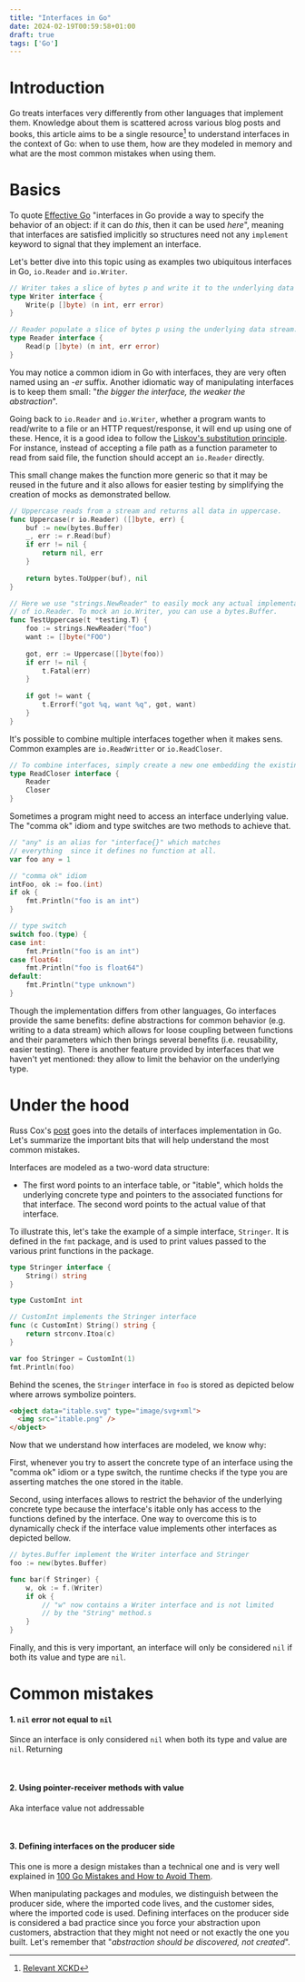```yaml
---
title: "Interfaces in Go"
date: 2024-02-19T00:59:58+01:00
draft: true
tags: ['Go']
---
```

# Introduction 

<!--start-summary-->
Go treats interfaces very differently from other languages that implement them. Knowledge about them is scattered across various blog posts and books, this article aims to be a single resource[^1] to understand interfaces in the context of Go: when to use them, how are they modeled in memory and what are the most common mistakes when using them.

# Basics

To quote [Effective Go](https://go.dev/doc/effective_go#interfaces_and_types) "interfaces in Go provide a way to specify the behavior of an object: if it can do *this*, then it can be used *here*", meaning that interfaces are satisfied implicitly so structures need not any `implement` keyword to signal that they implement an interface.

Let's better dive into this topic using as examples two ubiquitous interfaces in Go, `io.Reader` and `io.Writer`.

```go
// Writer takes a slice of bytes p and write it to the underlying data stream.
type Writer interface {
	Write(p []byte) (n int, err error)
}

// Reader populate a slice of bytes p using the underlying data stream.
type Reader interface {
	Read(p []byte) (n int, err error)
}
```

You may notice a common idiom in Go with interfaces, they are very often named using an *-er* suffix. Another idiomatic way of manipulating interfaces is to keep them small: "*the bigger the interface, the weaker the abstraction*".

Going back to `io.Reader` and `io.Writer`, whether a program wants to read/write to a file or an HTTP request/response, it will end up using one of these. Hence, it is a good idea to follow the [Liskov's substitution principle](https://en.wikipedia.org/wiki/Liskov_substitution_principle). For instance, instead of accepting a file path as a function parameter to read from said file, the function should accept an `io.Reader` directly.

This small change makes the function more generic so that it may be reused in the future and it also allows for easier testing by simplifying the creation of mocks as demonstrated bellow.

```go
// Uppercase reads from a stream and returns all data in uppercase.
func Uppercase(r io.Reader) ([]byte, err) {
    buf := new(bytes.Buffer)
    _, err := r.Read(buf)
    if err != nil {
        return nil, err
    }
    
    return bytes.ToUpper(buf), nil
}

// Here we use "strings.NewReader" to easily mock any actual implementation
// of io.Reader. To mock an io.Writer, you can use a bytes.Buffer.
func TestUppercase(t *testing.T) {
    foo := strings.NewReader("foo")
    want := []byte("FOO")
    
    got, err := Uppercase([]byte(foo))
    if err != nil {
        t.Fatal(err)
    }
    
    if got != want {
        t.Errorf("got %q, want %q", got, want)
    }
}
```

It's possible to combine multiple interfaces together when it makes sens. Common examples are `io.ReadWritter` or `io.ReadCloser`.

```go
// To combine interfaces, simply create a new one embedding the existing ones.
type ReadCloser interface {
	Reader
	Closer
}
```

Sometimes a program might need to access an interface underlying value. The "comma ok" idiom and type switches are two methods to achieve that.

```go
// "any" is an alias for "interface{}" which matches 
// everything  since it defines no function at all.
var foo any = 1

// "comma ok" idiom
intFoo, ok := foo.(int)
if ok {
    fmt.Println("foo is an int")
}

// type switch
switch foo.(type) {
case int:
    fmt.Println("foo is an int")
case float64:
    fmt.Println("foo is float64")
default:
    fmt.Println("type unknown")
}
```

Though the implementation differs from other languages, Go interfaces provide the same benefits: define abstractions for common behavior (e.g. writing to a data stream) which allows for loose coupling between functions and their parameters which then brings several benefits (i.e. reusability, easier testing). There is another feature provided by interfaces that we haven't yet mentioned: they allow to limit the behavior on the underlying type.



# Under the hood

Russ Cox's [post](https://research.swtch.com/interfaces) goes into the details of interfaces implementation in Go. Let's summarize the important bits that will help understand the most common mistakes.

Interfaces are modeled as a two-word data structure:

- The first word points to an interface table, or "itable", which holds the underlying concrete type and pointers to the associated functions for that interface. The second word points to the actual value of that interface.

To illustrate this, let's take the example of a simple interface, `Stringer`. It is defined in the `fmt` package, and is used to print values passed to the various print functions in the package.

```go
type Stringer interface {
	String() string
}

type CustomInt int

// CustomInt implements the Stringer interface
func (c CustomInt) String() string {
    return strconv.Itoa(c)
}

var foo Stringer = CustomInt(1)
fmt.Println(foo)
```

Behind the scenes, the `Stringer` interface in `foo` is stored as depicted below where arrows symbolize pointers.

```html
<object data="itable.svg" type="image/svg+xml">
  <img src="itable.png" />
</object>
```

Now that we understand how interfaces are modeled, we know why:

First, whenever you try to assert the concrete type of an interface using the "comma ok" idiom or a type switch, the runtime checks if the type you are asserting matches the one stored in the itable.

Second, using interfaces allows to restrict the behavior of the underlying concrete type because the interface's itable only has access to the functions defined by the interface. One way to overcome this is to dynamically check if the interface value implements other interfaces as depicted bellow.

```go
// bytes.Buffer implement the Writer interface and Stringer
foo := new(bytes.Buffer)

func bar(f Stringer) {
    w, ok := f.(Writer)
    if ok {
        // "w" now contains a Writer interface and is not limited
        // by the "String" method.s
    }
}
```

Finally, and this is very important, an interface will only be considered `nil` if both its value and type are `nil`.



# Common mistakes

#### 1. `nil` error not equal to `nil`

Since an interface is only considered `nil` when both its type and value are `nil`. Returning 

<br>

#### 2. Using pointer-receiver methods with value

Aka interface value not addressable

<br>

#### 3. Defining interfaces on the producer side

This one is more a design mistakes than a technical one and is very well explained in [100 Go Mistakes and How to Avoid Them](https://www.manning.com/books/100-go-mistakes-and-how-to-avoid-them). 

When manipulating packages and modules, we distinguish between the producer side, where the imported code lives, and the customer sides, where the imported code is used. Defining interfaces on the producer side is considered a bad practice since you force your abstraction upon customers, abstraction that they might not need or not exactly the one you built. Let's remember that "*abstraction should be discovered, not created*".



[^1]: [Relevant XCKD](https://xkcd.com/927/)

